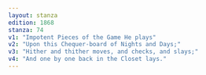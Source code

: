 ```yaml
---
layout: stanza
edition: 1868
stanza: 74
v1: "Impotent Pieces of the Game He plays"
v2: "Upon this Chequer-board of Nights and Days;"
v3: "Hither and thither moves, and checks, and slays;"
v4: "And one by one back in the Closet lays."
---
```

